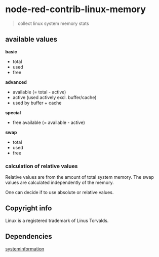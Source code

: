 node-red-contrib-linux-memory
===

> collect linux system memory stats

## available values

**basic**
- total
- used
- free

**advanced**
- available (= total - active)
- active (used actively excl. buffer/cache)
- used by buffer + cache

**special**
- free available (= available - active)

**swap**
- total
- used
- free

### calculation of relative values

Relative values are from the amount of total system memory. The swap values are calculated independently of the memory.

One can decide if to use absolute or relative values.

## Copyright info

Linux is a registered trademark of Linus Torvalds.


## Dependencies

[systeminformation](https://github.com/sebhildebrandt/systeminformation)

